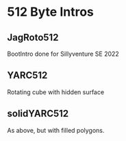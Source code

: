 # 512 Byte Intros

## JagRoto512

BootIntro done for Sillyventure SE 2022

## YARC512

Rotating cube with hidden surface

## solidYARC512

As above, but with filled polygons.
